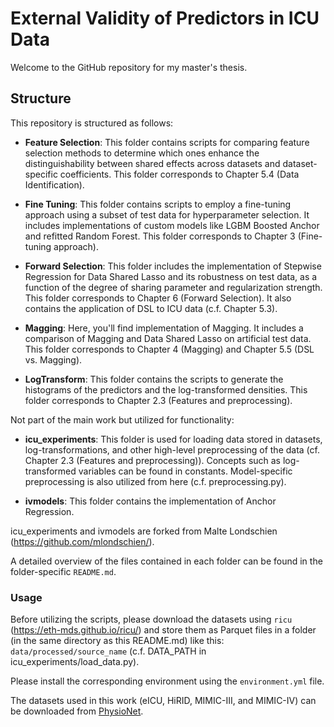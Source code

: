# External Validity of Predictors in ICU Data

Welcome to the GitHub repository for my master's thesis.

## Structure

This repository is structured as follows:

- **Feature Selection**: This folder contains scripts for comparing feature selection methods to determine which ones enhance the distinguishability between shared effects across datasets and dataset-specific coefficients. This folder corresponds to Chapter 5.4 (Data Identification).
  
- **Fine Tuning**: This folder contains scripts to employ a fine-tuning approach using a subset of test data for hyperparameter selection. It includes implementations of custom models like LGBM Boosted Anchor and refitted Random Forest. This folder corresponds to Chapter 3 (Fine-tuning approach). 
  
- **Forward Selection**: This folder includes the implementation of Stepwise Regression for Data Shared Lasso and its robustness on test data, as a function of the degree of sharing parameter and regularization strength. This folder corresponds to Chapter 6 (Forward Selection). It also contains the application of DSL to ICU data (c.f. Chapter 5.3).

- **Magging**: Here, you'll find implementation of Magging. It includes a comparison of Magging and Data Shared Lasso on artificial test data. This folder corresponds to Chapter 4 (Magging) and Chapter 5.5 (DSL vs. Magging). 

- **LogTransform**: This folder contains the scripts to generate the histograms of the predictors and the log-transformed densities. This folder corresponds to Chapter 2.3 (Features and preprocessing).

Not part of the main work but utilized for functionality:

- **icu_experiments**: This folder is used for loading data stored in datasets, log-transformations, and other high-level preprocessing of the data (cf. Chapter 2.3 (Features and preprocessing)). Concepts such as log-transformed variables can be found in constants. Model-specific preprocessing is also utilized from here (c.f. preprocessing.py).

- **ivmodels**: This folder contains the implementation of Anchor Regression. 

icu_experiments and ivmodels are forked from Malte Londschien (https://github.com/mlondschien/).

A detailed overview of the files contained in each folder can be found in the folder-specific `README.md`.

### Usage

Before utilizing the scripts, please download the datasets using `ricu` (https://eth-mds.github.io/ricu/) and store them as Parquet files in a folder (in the same directory as this README.md) like this: `data/processed/source_name` (c.f. DATA_PATH in icu_experiments/load_data.py).

Please install the corresponding environment using the `environment.yml` file.

The datasets used in this work (eICU, HiRID, MIMIC-III, and MIMIC-IV) can be downloaded from [PhysioNet](https://physionet.org/).